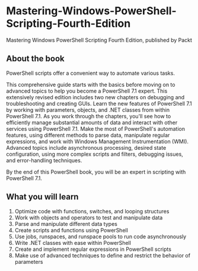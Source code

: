 # Mastering-Windows-PowerShell-Scripting-Fourth-Edition
Mastering Windows PowerShell Scripting Fourth Edition, published by Packt

## About the book

PowerShell scripts offer a convenient way to automate various tasks.

This comprehensive guide starts with the basics before moving on to advanced topics to help you become a PowerShell 7.1 expert. This extensively revised edition includes two new chapters on debugging and troubleshooting and creating GUIs. Learn the new features of PowerShell 7.1 by working with parameters, objects, and .NET classes from within PowerShell 7.1. As you work through the chapters, you'll see how to efficiently manage substantial amounts of data and interact with other services using PowerShell 7.1. Make the most of PowerShell's automation features, using different methods to parse data, manipulate regular expressions, and work with Windows Management Instrumentation (WMI). Advanced topics include asynchronous processing, desired state configuration, using more complex scripts and filters, debugging issues, and error-handling techniques.

By the end of this PowerShell book, you will be an expert in scripting with PowerShell 7.1.

## What you will learn
1. Optimize code with functions, switches, and looping structures
2. Work with objects and operators to test and manipulate data
3. Parse and manipulate different data types
4. Create scripts and functions using PowerShell
5. Use jobs, runspaces, and runspace pools to run code asynchronously
6. Write .NET classes with ease within PowerShell
7. Create and implement regular expressions in PowerShell scripts
8. Make use of advanced techniques to define and restrict the behavior of parameters
